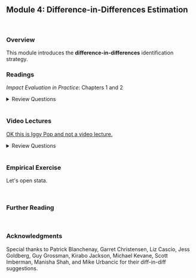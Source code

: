 ## Module 4: Difference-in-Differences Estimation

<br>

### Overview  
This module introduces the **difference-in-differences** identification strategy.
<br>

### Readings
_Impact Evaluation in Practice_: Chapters 1 and 2  

<details><summary>Review Questions</summary>
  <br>
  <ol>
  <li>Insert review questions here. </li>
  </ol>
</details>

<br>

### Video Lectures  
[OK this is Iggy Pop and not a video lecture.](https://www.youtube.com/watch?v=-fWw7FE9tTo)   

<details><summary>Review Questions</summary>
  <br>
  <ol>
  <li>Insert review questions here. </li>
  </ol>
</details>

<br>

### Empirical Exercise
Let's open stata.

<br>

### Further Reading


<br>

### Acknowledgments
Special thanks to Patrick Blanchenay, Garret Christensen, Liz Cascio, Jess Goldberg, Guy Grossman, Kirabo Jackson, Michael Kevane, Scott Imberman, Manisha Shah, and Mike Urbancic for their diff-in-diff suggestions.
